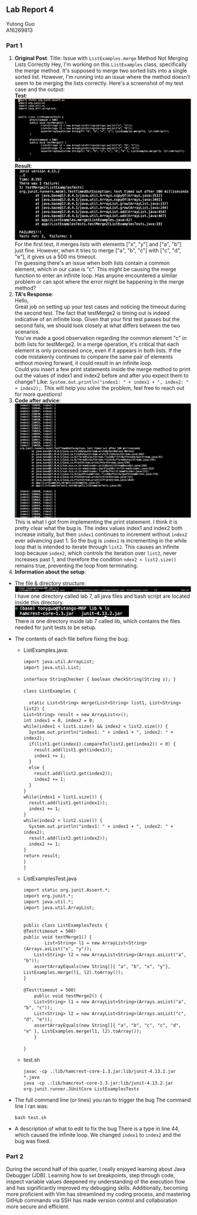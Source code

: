 ## Lab Report 4
Yutong Guo<br>
A16269813<br>
### Part 1
1. **Original Post**:
Title: Issue with `ListExamples.merge` Method Not Merging Lists Correctly
Hey, I'm working on this `ListExamples` class, specifically the merge method. It's supposed to merge two sorted lists into a single sorted list. However, I'm running into an issue where the method doesn't seem to be merging the lists correctly. Here's a screenshot of my test case and the output:<br>
**Test**:<br>
![Image](test.png)<br>
**Result**:<br>
![Image](result.png)<br>
For the first test, it merges lists with elements ["x", "y"] and ["a", "b"] just fine. However, when it tries to merge ["a", "b", "c"] with ["c", "d", "e"], it gives us a 500 ms timeout.<br>
I'm guessing there's an issue when both lists contain a common element, which in our case is "c". This might be causing the merge function to enter an infinite loop. Has anyone encountered a similar problem or can spot where the error might be happening in the merge method?<br>
2. **TA's Response**:<br>
Hello,<br>
Great job on setting up your test cases and noticing the timeout during the second test. The fact that testMerge2 is timing out is indeed indicative of an infinite loop. Given that your first test passes but the second fails, we should look closely at what differs between the two scenarios.<br>
You’ve made a good observation regarding the common element "c" in both lists for testMerge2. In a merge operation, it's critical that each element is only processed once, even if it appears in both lists. If the code mistakenly continues to compare the same pair of elements without moving forward, it could result in an infinite loop.<br>
Could you insert a few print statements inside the merge method to print out the values of index1 and index2 before and after you expect them to change? Like: `System.out.println("index1: " + index1 + ", index2: " + index2);`. This will help you solve the problem, feel free to reach out for more questions!
3. **Code after advice**:<br>
![Image](test2.png)<br>
This is what I got from implementing the print statement. I think it is pretty clear what the bug is. The index values index1 and index2 both increase initially, but then `index1` continues to increment without `index2` ever advancing past 1. So the bug is `index1` is incrementing in the while loop that is intended to iterate through `list2`. This causes an infinite loop because `index2`, which controls the iteration over `list2`, never increases past 1, and therefore the condition `ndex2 < list2.size()` remains true, preventing the loop from terminating.
4. **Information about the setup**:
- The file & directory structure:<br>
![Image](structure.png)<br>
I have one directory called lab 7, all java files and bash script are located inside this directory.<br>
![Image](structure2.png)<br>
There is one directory inside lab 7 called lib, which contains the files needed for junit tests to be setup. 
- The contents of each file before fixing the bug:
  - ListExamples.java:
    
    ```
    import java.util.ArrayList;
    import java.util.List;

    interface StringChecker { boolean checkString(String s); }

    class ListExamples {

      static List<String> merge(List<String> list1, List<String> list2) {
    List<String> result = new ArrayList<>();
    int index1 = 0, index2 = 0;
    while(index1 < list1.size() && index2 < list2.size()) {
      System.out.println("index1: " + index1 + ", index2: " + index2);
      if(list1.get(index1).compareTo(list2.get(index2)) < 0) {
        result.add(list1.get(index1));
        index1 += 1;
      }
      else {
        result.add(list2.get(index2));
        index2 += 1;
      }
    }
    while(index1 < list1.size()) {
      result.add(list1.get(index1));
      index1 += 1;
    }
    while(index2 < list2.size()) {
      System.out.println("index1: " + index1 + ", index2: " + index2);
      result.add(list2.get(index2));
      index2 += 1;
    }
    return result;
    }
    }
    ```
  - ListExamplesTest.java
    
    ```
    import static org.junit.Assert.*;
    import org.junit.*;
    import java.util.*;
    import java.util.ArrayList;


    public class ListExamplesTests {
	@Test(timeout = 500)
	public void testMerge1() {
    		List<String> l1 = new ArrayList<String>(Arrays.asList("x", "y"));
		List<String> l2 = new ArrayList<String>(Arrays.asList("a", "b"));
		assertArrayEquals(new String[]{ "a", "b", "x", "y"}, ListExamples.merge(l1, l2).toArray());
	}
	
	@Test(timeout = 500)
        public void testMerge2() {
		List<String> l1 = new ArrayList<String>(Arrays.asList("a", "b", "c"));
		List<String> l2 = new ArrayList<String>(Arrays.asList("c", "d", "e"));
		assertArrayEquals(new String[]{ "a", "b", "c", "c", "d", "e" }, ListExamples.merge(l1, l2).toArray());
        }

    }
    ```
    
  - test.sh
    
    ```
    javac -cp .:lib/hamcrest-core-1.3.jar:lib/junit-4.13.2.jar *.java
    java -cp .:lib/hamcrest-core-1.3.jar:lib/junit-4.13.2.jar org.junit.runner.JUnitCore ListExamplesTests
    ```
    
- The full command line (or lines) you ran to trigger the bug
  The command line I ran was:
  
  ```
  bash test.sh
  ```
  
- A description of what to edit to fix the bug
  There is a type in line 44, which caused the infinite loop. We changed `index1` to `index2` and the bug was fixed.

### Part 2
During the second half of this quarter, I really enjoyed learning about Java Debugger (JDB). Learning how to set breakpoints, step through code, inspect variable values deepened my understanding of the execution flow and has significantly improved my debugging skills. Additionally, becoming more proficient with Vim has streamlined my coding process, and mastering GitHub commands via SSH has made version control and collaboration more secure and efficient.
